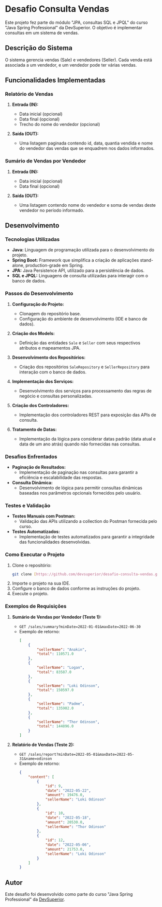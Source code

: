 
# Desafio Consulta Vendas
Este projeto fez parte do módulo "JPA, consultas SQL e JPQL" do curso "Java Spring Professional" da DevSuperior. O objetivo é implementar consultas em um sistema de vendas.

## Descrição do Sistema
O sistema gerencia vendas (Sale) e vendedores (Seller). Cada venda está associada a um vendedor, e um vendedor pode ter várias vendas.

## Funcionalidades Implementadas

### Relatório de Vendas
1. **Entrada (IN):**
   - Data inicial (opcional)
   - Data final (opcional)
   - Trecho do nome do vendedor (opcional)

2. **Saída (OUT):**
   - Uma listagem paginada contendo id, data, quantia vendida e nome do vendedor das vendas que se enquadrem nos dados informados.

### Sumário de Vendas por Vendedor
1. **Entrada (IN):**
   - Data inicial (opcional)
   - Data final (opcional)

2. **Saída (OUT):**
   - Uma listagem contendo nome do vendedor e soma de vendas deste vendedor no período informado.


## Desenvolvimento

### Tecnologias Utilizadas
- **Java:** Linguagem de programação utilizada para o desenvolvimento do projeto.
- **Spring Boot:** Framework que simplifica a criação de aplicações stand-alone, production-grade em Spring.
- **JPA:** Java Persistence API, utilizado para a persistência de dados.
- **SQL e JPQL:** Linguagens de consulta utilizadas para interagir com o banco de dados.

### Passos do Desenvolvimento
1. **Configuração do Projeto:**
   - Clonagem do repositório base.
   - Configuração do ambiente de desenvolvimento (IDE e banco de dados).

2. **Criação dos Models:**
   - Definição das entidades `Sale` e `Seller` com seus respectivos atributos e mapeamentos JPA.

3. **Desenvolvimento dos Repositórios:**
   - Criação dos repositórios `SaleRepository` e `SellerRepository` para interação com o banco de dados.

4. **Implementação dos Serviços:**
   - Desenvolvimento dos serviços para processamento das regras de negócio e consultas personalizadas.

5. **Criação dos Controladores:**
   - Implementação dos controladores REST para exposição das APIs de consulta.

6. **Tratamento de Datas:**
   - Implementação da lógica para considerar datas padrão (data atual e data de um ano atrás) quando não fornecidas nas consultas.

### Desafios Enfrentados
- **Paginação de Resultados:**
  - Implementação de paginação nas consultas para garantir a eficiência e escalabilidade das respostas.
- **Consulta Dinâmica:**
  - Desenvolvimento de lógica para permitir consultas dinâmicas baseadas nos parâmetros opcionais fornecidos pelo usuário.

### Testes e Validação
- **Testes Manuais com Postman:**
  - Validação das APIs utilizando a collection do Postman fornecida pelo curso.
- **Testes Automatizados:**
  - Implementação de testes automatizados para garantir a integridade das funcionalidades desenvolvidas.

### Como Executar o Projeto
1. Clone o repositório:
   ```sh
   git clone [https://github.com/devsuperior/desafio-consulta-vendas.git](https://github.com/msantosdevlab/desafio-consulta-vendas)
   ```
2. Importe o projeto na sua IDE.
3. Configure o banco de dados conforme as instruções do projeto.
4. Execute o projeto.

### Exemplos de Requisições
1. **Sumário de Vendas por Vendedor (Teste 1):**
   - `GET /sales/summary?minDate=2022-01-01&maxDate=2022-06-30`
   - Exemplo de retorno:
     ```json
     [
         {
             "sellerName": "Anakin",
             "total": 110571.0
         },
         {
             "sellerName": "Logan",
             "total": 83587.0
         },
         {
             "sellerName": "Loki Odinson",
             "total": 150597.0
         },
         {
             "sellerName": "Padme",
             "total": 135902.0
         },
         {
             "sellerName": "Thor Odinson",
             "total": 144896.0
         }
     ]
     ```

2. **Relatório de Vendas (Teste 2):**
   - `GET /sales/report?minDate=2022-05-01&maxDate=2022-05-31&name=odinson`
   - Exemplo de retorno:
     ```json
     {
         "content": [
             {
                 "id": 9,
                 "date": "2022-05-22",
                 "amount": 19476.0,
                 "sellerName": "Loki Odinson"
             },
             {
                 "id": 10,
                 "date": "2022-05-18",
                 "amount": 20530.0,
                 "sellerName": "Thor Odinson"
             },
             {
                 "id": 12,
                 "date": "2022-05-06",
                 "amount": 21753.0,
                 "sellerName": "Loki Odinson"
             }
         ]
     }
     ```

## Autor
Este desafio foi desenvolvido como parte do curso "Java Spring Professional" da [DevSuperior](https://devsuperior.com.br).
